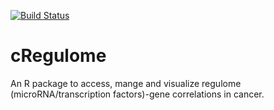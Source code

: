 [![Build Status](https://travis-ci.org/MahShaaban/cRegulome.svg?branch=master)](https://travis-ci.org/MahShaaban/cRegulome)

# cRegulome
An R package to access, mange and visualize regulome (microRNA/transcription factors)-gene correlations in cancer.
